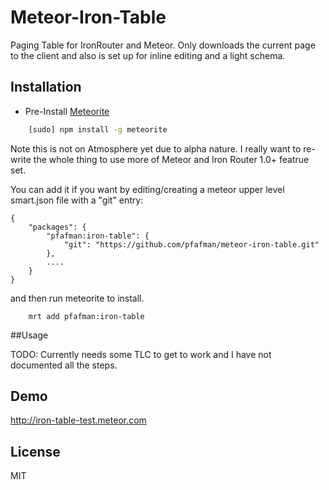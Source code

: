 Meteor-Iron-Table
====================

Paging Table for IronRouter and Meteor.  Only downloads the current page to the client and also is set up for inline editing and a light schema.

## Installation

* Pre-Install [Meteorite](https://github.com/oortcloud/meteorite) 

```sh
    [sudo] npm install -g meteorite
```

Note this is not on Atmosphere yet due to alpha nature.  I really want to re-write the whole thing to use more of Meteor and Iron Router 1.0+ featrue set.

You can add it if you want by editing/creating a meteor upper level smart.json file with a "git" entry:

```
{
    "packages": {
        "pfafman:iron-table": {
            "git": "https://github.com/pfafman/meteor-iron-table.git"
        },
        ....
    }
}
```
and then run meteorite to install.

```
    mrt add pfafman:iron-table
```

##Usage

TODO:  Currently needs some TLC to get to work and I have not documented all the steps.

## Demo

http://iron-table-test.meteor.com


## License

MIT